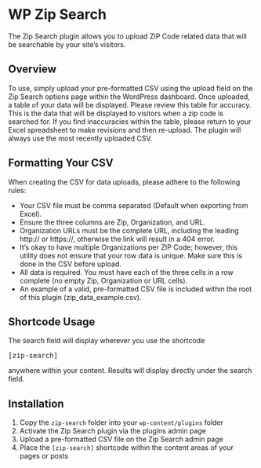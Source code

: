 # WP Zip Search  

The Zip Search plugin allows you to upload ZIP Code related data that will be searchable by your site’s visitors.

## Overview  

To use, simply upload your pre-formatted CSV using the upload field on the Zip Search options page within the WordPress dashboard. Once uploaded, a table of your data will be displayed. Please review this table for accuracy. This is the data that will be displayed to visitors when a zip code is searched for. If you find inaccuracies within the table, please return to your Excel spreadsheet to make revisions and then re-upload. The plugin will always use the most recently uploaded CSV.

## Formatting Your CSV  

When creating the CSV for data uploads, please adhere to the following rules:

- Your CSV file must be comma separated (Default when exporting from Excel).
- Ensure the three columns are Zip, Organization, and URL.
- Organization URLs must be the complete URL, including the leading http:// or https://, otherwise the link will result in a 404 error.
- It’s okay to have multiple Organizations per ZIP Code; however, this utility does not ensure that your row data is unique. Make sure this is done in the CSV before upload.
- All data is required. You must have each of the three cells in a row complete (no empty Zip, Organization or URL cells).
- An example of a valid, pre-formatted CSV file is included within the root of this plugin (zip_data_example.csv).

## Shortcode Usage  

The search field will display wherever you use the shortcode <pre>[zip-search]</pre> anywhere within your content. Results will display directly under the search field.

## Installation

1. Copy the `zip-search` folder into your `wp-content/plugins` folder
2. Activate the Zip Search plugin via the plugins admin page
3. Upload a pre-formatted CSV file on the Zip Search admin page
4. Place the `[zip-search]` shortcode within the content areas of your pages or posts
